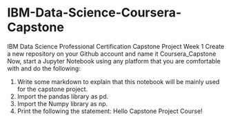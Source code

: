 # IBM-Data-Science-Coursera-Capstone
IBM Data Science Professional Certification Capstone Project
Week 1 
Create a new repository on your Github account and name it Coursera_Capstone
Now, start a Jupyter Notebook using any platform that you are comfortable with and do the following:

1. Write some markdown to explain that this notebook will be mainly used for the capstone project.
2. Import the pandas library as pd.
3. Import the Numpy library as np.
4. Print the following the statement: Hello Capstone Project Course!

